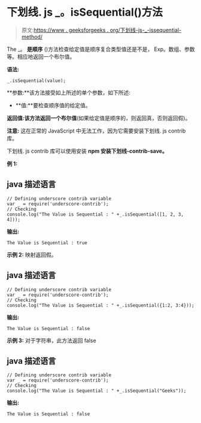 # 下划线. js _。isSequential()方法

> 原文:[https://www . geeksforgeeks . org/下划线-js-_-issequential-method/](https://www.geeksforgeeks.org/underscore-js-_-issequential-method/)

The _。 **是顺序** ()方法检查给定值是顺序复合类型值还是不是， Exp。数组、参数等。相应地返回一个布尔值。

**语法:**

```
_.isSequential(value);

```

**参数:**该方法接受如上所述的单个参数，如下所述:

*   **值:**要检查顺序值的给定值。

**返回值:**该方法返回一个**布尔值**(如果给定值是顺序的，则返回真，否则返回假)。

**注意:** 这在正常的 JavaScript 中无法工作，因为它需要安装下划线. js contrib 库。

下划线. js contrib 库可以使用安装 **npm 安装下划线-contrib-save。**

**例 1:**

## java 描述语言

```
// Defining underscore contrib variable
var _ = require('underscore-contrib'); 
// Checking
console.log("The Value is Sequential : " +_.isSequential([1, 2, 3, 4]));
```

**输出:**

```
The Value is Sequential : true

```

**示例 2:** 映射返回假。

## java 描述语言

```
// Defining underscore contrib variable
var _ = require('underscore-contrib'); 
// Checking
console.log("The Value is Sequential : " +_.isSequential({1:2, 3:4}));
```

**输出:**

```
The Value is Sequential : false

```

**示例 3:** 对于字符串，此方法返回 false

## java 描述语言

```
// Defining underscore contrib variable
var _ = require('underscore-contrib'); 
// Checking
console.log("The Value is Sequential : " +_.isSequential("Geeks"));
```

**输出:**

```
The Value is Sequential : false

```